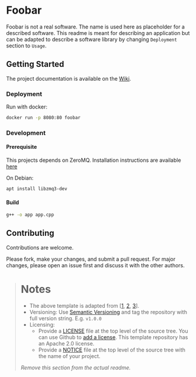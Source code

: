 # Foobar
<!-- Short description of the project. -->

Foobar is not a real software. The name is used here as placeholder for a described software. This readme is meant for describing an application but can be adapted to describe a software library by changing `Deployment` section to `Usage`. 

## Getting Started
<!-- Instruction to make the project up and running. -->

The project documentation is available on the [Wiki](https://github.com/cpswarm/template/wiki).

### Deployment
<!-- Deployment/Installation instructions. If this is software library, change this section to "Usage" and give usage examples -->

Run with docker:
```bash
docker run -p 8080:80 foobar
```

### Development
<!-- Developer instructions. -->

#### Prerequisite
This projects depends on ZeroMQ. Installation instructions are available [here](http://zeromq.org/intro:get-the-software)

On Debian:
```bash
apt install libzmq3-dev
```

#### Build

```bash
g++ -o app app.cpp
```

## Contributing
Contributions are welcome. 

Please fork, make your changes, and submit a pull request. For major changes, please open an issue first and discuss it with the other authors.


> # Notes
>
> * The above template is adapted from [[1](https://www.makeareadme.com), [2](https://gist.github.com/PurpleBooth/109311bb0361f32d87a2), [3](https://github.com/dbader/readme-template)].
> * Versioning: Use [Semantic Versioning](http://semver.org/) and tag the repository with full version string. E.g. `v1.0.0`
> * Licensing: 
>     * Provide a [LICENSE](LICENSE) file at the top level of the source tree. You can use Github to [add a license](https://help.github.com/en/articles/adding-a-license-to-a-repository). This template repository has an Apache 2.0 license.
>     * Provide a [NOTICE](NOTICE) file at the top level of the source tree with the name of your project.
>
> *Remove this section from the actual readme.*
